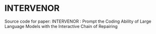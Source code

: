 # INTERVENOR
Source code for paper: 
INTERVENOR : Prompt the Coding Ability of Large Language Models with the Interactive Chain of Repairing
